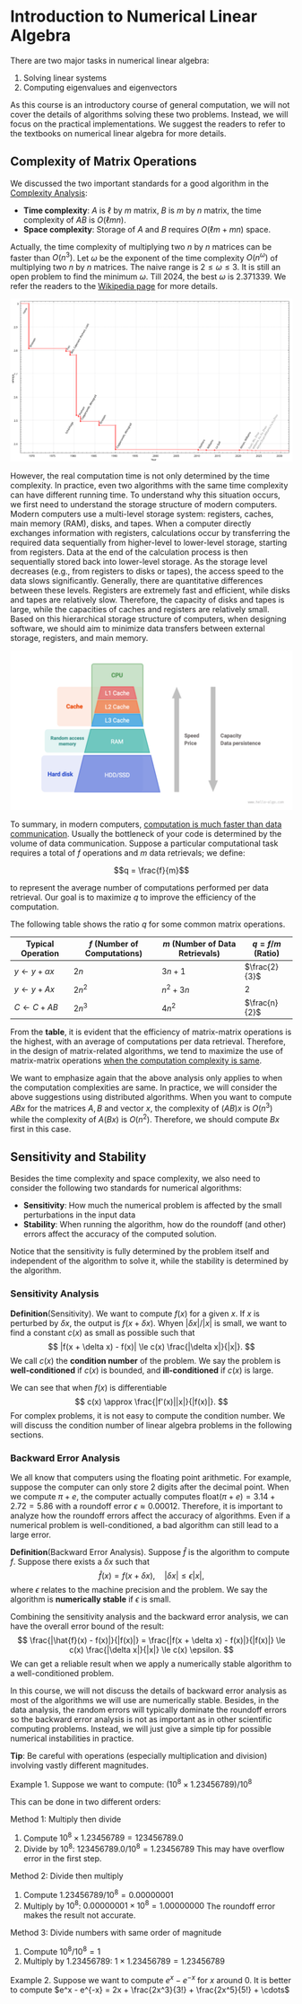 # Introduction to Numerical Linear Algebra

There are two major tasks in numerical linear algebra:

1. Solving linear systems
2. Computing eigenvalues and eigenvectors

As this course is an introductory course of general computation, we will not cover the details of algorithms solving these two problems. Instead, we will focus on the practical implementations. We suggest the readers to refer to the textbooks on numerical linear algebra for more details.

## Complexity of Matrix Operations

We discussed the two important standards for a good algorithm in the [Complexity Analysis](../chapter_computational_complexity/index.md):

- **Time complexity**: $A$ is $\ell$ by $m$ matrix, $B$ is $m$ by $n$ matrix, the time complexity of $AB$ is $O(\ell m n)$.
- **Space complexity**: Storage of $A$ and $B$ requires $O(\ell m + m n)$ space.

Actually, the time complexity of multiplying two $n$ by $n$ matrices can be faster than $O(n^3)$. Let $\omega$ be the exponent of the time complexity $O(n^\omega)$ of multiplying two $n$ by $n$ matrices. The naive range is $2 \le \omega \le 3$. It is still an open problem to find the minimum $\omega$. Till 2024, the best $\omega$ is 2.371339. We refer the readers to the [Wikipedia page](https://en.wikipedia.org/wiki/Computational_complexity_of_matrix_multiplication) for more details.

![Time Complexity of Matrix Multiplication](./numerical_linear_algebra.assets/MatrixMultComplexity_svg.svg)

However, the real computation time is not only determined by the time complexity. In practice, even two algorithms with the same time complexity can have different running time. 
To understand why this situation occurs, we first need to understand the storage structure of modern computers. Modern computers use a multi-level storage system: registers, caches, main memory (RAM), disks, and tapes. When a computer directly exchanges information with registers, calculations occur by transferring the required data sequentially from higher-level to lower-level storage, starting from registers. Data at the end of the calculation process is then sequentially stored back into lower-level storage. As the storage level decreases (e.g., from registers to disks or tapes), the access speed to the data slows significantly. Generally, there are quantitative differences between these levels. Registers are extremely fast and efficient, while disks and tapes are relatively slow. Therefore, the capacity of disks and tapes is large, while the capacities of caches and registers are relatively small.
Based on this hierarchical storage structure of computers, when designing software, we should aim to minimize data transfers between external storage, registers, and main memory. 

![Storage Structure of Modern Computers](./numerical_linear_algebra.assets/storage_pyramid.png)

To summary, in modern computers, <u>computation is much faster than data communication</u>. Usually the bottleneck of your code is determined by the volume of data communication.
Suppose a particular computational task requires a total of $f$ operations and $m$ data retrievals; we define:

$$q = \frac{f}{m}$$

to represent the average number of computations performed per data retrieval. Our goal is to maximize $q$ to improve the efficiency of the computation.

The following table shows the ratio $q$ for some common matrix operations.

| Typical Operation | $f$ (Number of Computations) | $m$ (Number of Data Retrievals) | $q = f/m$ (Ratio) |
|------------------|------------------------------|--------------------------------|-------------------|
| $y \gets y + \alpha x$ | $2n$ | $3n + 1$ | $\frac{2}{3}$ |
| $y \gets y + Ax$ | $2n^2$ | $n^2 + 3n$ | $2$ |
| $C \gets C + AB$ | $2n^3$ | $4n^2$ | $\frac{n}{2}$ |



From the **table**, it is evident that the efficiency of matrix-matrix operations is the highest, with an average of computations per data retrieval. Therefore, in the design of matrix-related algorithms, we tend to maximize the use of matrix-matrix operations <u>when the computation complexity is same</u>. 

We want to emphasize again that the above analysis only applies to when the computation complexities are same. In practice, we will consider the above suggestions using distributed algorithms. When you want to compute $ABx$ for the matrices $A, B$ and vector $x$, the complexity of $(AB)x$ is $O(n^3)$ while the complexity of $A(Bx)$ is $O(n^2)$. Therefore, we should compute $Bx$ first in this case.

## Sensitivity and Stability


Besides the time complexity and space complexity, we also need to consider the following two standards for numerical algorithms:

- **Sensitivity**: How much the numerical problem is affected by the small perturbations in the input data
- **Stability**: When running the algorithm, how do the roundoff (and other) errors affect the accuracy of the computed solution.

Notice that the sensitivity is fully determined by the problem itself and independent of the algorithm to solve it, while the stability is determined by the algorithm.

### Sensitivity Analysis

**Definition**(Sensitivity). We want to compute $f(x)$ for a given $x$. If $x$ is perturbed by $\delta x$, the output is $f(x + \delta x)$. Whyen $|\delta x|/|x|$ is small, we want to find a constant $c(x)$ as small as possible such that
$$
|f(x + \delta x) - f(x)| \le c(x) \frac{|\delta x|}{|x|}.
$$
We call $c(x)$ the **condition number** of the problem. We say the problem is **well-conditioned** if $c(x)$ is bounded, and **ill-conditioned** if $c(x)$ is large. 

We can see that when $f(x)$ is differentiable
$$
c(x) \approx \frac{|f'(x)||x|}{|f(x)|}.
$$
For complex problems, it is not easy to compute the condition number. 
We will discuss the condition number of linear algebra problems in the following sections.


### Backward Error Analysis

We all know that computers using the floating point arithmetic. 
For example, suppose the computer can only store 2 digits after the decimal point. When we compute $\pi + e$, the computer actually computes float$(\pi + e) = 3.14 + 2.72 = 5.86$ with a roundoff error $\epsilon \approx 0.00012$. Therefore, it is important to analyze how the roundoff errors affect the accuracy of algorithms. Even if a numerical problem is well-conditioned, a bad algorithm can still lead to a large error.

**Definition**(Backward Error Analysis). Suppose $\hat{f}$ is the algorithm to compute $f$. Suppose there exists a $\delta x$ such that 
$$
\hat{f}(x) = f(x + \delta x), \quad |\delta x| \le \epsilon |x|,
$$ 
where $\epsilon$ relates to the machine precision and the problem. We say the algorithm is **numerically stable** if $\epsilon$ is small.

Combining the sensitivity analysis and the backward error analysis, we can have the overall error bound of the result:
$$
\frac{|\hat{f}(x) - f(x)|}{|f(x)|} = \frac{|f(x + \delta x) - f(x)|}{|f(x)|} \le c(x) \frac{|\delta x|}{|x|} \le c(x) \epsilon.
$$
We can get a reliable result when we apply a numerically stable algorithm to a well-conditioned problem.

In this course, we will not discuss the details of backward error analysis as most of the algorithms we will use are numerically stable. Besides, in the data analysis, the random errors will typically dominate the roundoff errors so the backward error analysis is not as important as in other scientific computing problems. Instead, we will just give a simple tip for possible numerical instabilities in practice.

**Tip**: Be careful with operations (especially multiplication and division) involving vastly different magnitudes.

Example 1. Suppose we want to compute: $(10^8 \times 1.23456789)/10^8$

This can be done in two different orders:

Method 1: Multiply then divide
1. Compute $10^8 \times 1.23456789 = 123456789.0$ 
2. Divide by $10^8$: $123456789.0/10^8 = 1.23456789$
This may have overflow error in the first step.

Method 2: Divide then multiply
1. Compute $1.23456789/10^8= 0.00000001$
2. Multiply by $10^8$: $0.00000001 \times 10^8 = 1.00000000$
The roundoff error makes the result not accurate.

Method 3: Divide numbers with same order of magnitude
1. Compute $10^8/10^8= 1$
2. Multiply by $1.23456789$: $1 \times 1.23456789 = 1.23456789$

Example 2. Suppose we want to compute $e^{x} - e^{-x}$ for $x$ around 0. It is better to compute $e^x - e^{-x} = 2x + \frac{2x^3}{3!} + \frac{2x^5}{5!} + \cdots$

